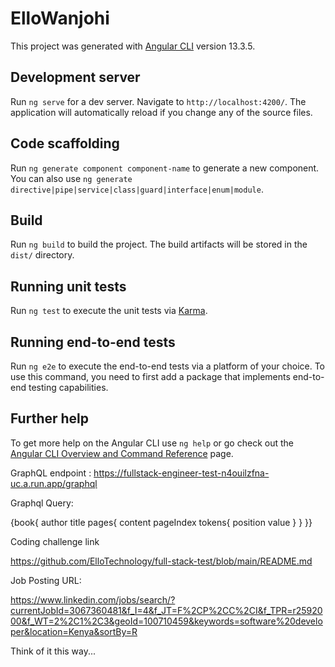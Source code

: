 # ElloWanjohi

This project was generated with [Angular CLI](https://github.com/angular/angular-cli) version 13.3.5.

## Development server

Run `ng serve` for a dev server. Navigate to `http://localhost:4200/`. The application will automatically reload if you change any of the source files.

## Code scaffolding

Run `ng generate component component-name` to generate a new component. You can also use `ng generate directive|pipe|service|class|guard|interface|enum|module`.

## Build

Run `ng build` to build the project. The build artifacts will be stored in the `dist/` directory.

## Running unit tests

Run `ng test` to execute the unit tests via [Karma](https://karma-runner.github.io).

## Running end-to-end tests

Run `ng e2e` to execute the end-to-end tests via a platform of your choice. To use this command, you need to first add a package that implements end-to-end testing capabilities.

## Further help

To get more help on the Angular CLI use `ng help` or go check out the [Angular CLI Overview and Command Reference](https://angular.io/cli) page.


GraphQL endpoint :  https://fullstack-engineer-test-n4ouilzfna-uc.a.run.app/graphql

Graphql Query: 

{book{
  author
  title
  pages{
    content
    pageIndex
    tokens{
      position
      value
    }
  }
}}


Coding challenge link 

https://github.com/ElloTechnology/full-stack-test/blob/main/README.md

Job Posting URL:

https://www.linkedin.com/jobs/search/?currentJobId=3067360481&f_I=4&f_JT=F%2CP%2CC%2CI&f_TPR=r2592000&f_WT=2%2C1%2C3&geoId=100710459&keywords=software%20developer&location=Kenya&sortBy=R


Think of it this way...

